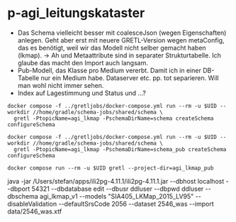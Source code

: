 # p-agi_leitungskataster

- Das Schema vielleicht besser mit coalesceJson (wegen Eigenschaften) anlegen. Geht aber erst mit neuere GRETL-Version wegen metaConfig, das es benötigt, weil wir das Modell nicht selber gemacht haben (lkmap). -> Ah und Metaattribute sind in separater Strukturtabelle. Ich glaube das macht den Import auch langsam.
- Pub-Modell, das Klasse pro Medium vererbt. Damit ich in einer DB-Tabelle nur ein Medium habe. Dataserver etc. pp. tot separieren. Will man wohl nicht immer sehen.
- Index auf Lagestimmung und Status und ...?


```
docker compose -f ../gretljobs/docker-compose.yml run --rm -u $UID --workdir //home/gradle/schema-jobs/shared/schema \
  gretl -PtopicName=agi_lkmap -PschemaDirName=schema createSchema configureSchema
```

```
docker compose -f ../gretljobs/docker-compose.yml run --rm -u $UID --workdir //home/gradle/schema-jobs/shared/schema \
  gretl -PtopicName=agi_lkmap -PschemaDirName=schema_pub createSchema configureSchema
```

```
docker compose run --rm -u $UID gretl --project-dir=agi_lkmap_pub
```



java -jar /Users/stefan/apps/ili2pg-4.11.1/ili2pg-4.11.1.jar --dbhost localhost --dbport 54321 --dbdatabase edit --dbusr ddluser --dbpwd ddluser --dbschema agi_lkmap_v1 --models "SIA405_LKMap_2015_LV95" --disableValidation --defaultSrsCode 2056 --dataset 2546_was --import data/2546_was.xtf


